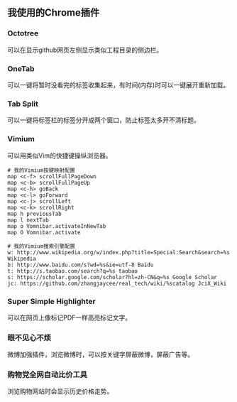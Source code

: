 ## 我使用的Chrome插件

### Octotree
可以在显示github网页左侧显示类似工程目录的侧边栏。

### OneTab
可以一键将暂时没看完的标签收集起来，有时间(内存)时可以一键展开重新加载。

### Tab Split
可以一键将标签栏的标签分开成两个窗口，防止标签太多开不清标题。

### Vimium
可以用类似Vim的快捷键操纵浏览器。
~~~
# 我的Vimium按键映射配置
map <c-f> scrollFullPageDown
map <c-b> scrollFullPageUp
map <c-h> goBack
map <c-l> goForward
map <c-j> scrollLeft
map <c-k> scrollRight
map h previousTab
map l nextTab
map o Vomnibar.activateInNewTab
map O Vomnibar.activate

# 我的Vimium搜索引擎配置
w: http://www.wikipedia.org/w/index.php?title=Special:Search&search=%s Wikipedia
b: http://www.baidu.com/s?wd=%s&ie=utf-8 Baidu
t: http://s.taobao.com/search?q=%s taobao
s: https://scholar.google.com/scholar?hl=zh-CN&q=%s Google Scholar
jc: https://github.com/zhangjaycee/real_tech/wiki/%scatalog JciX_Wiki
~~~

### Super Simple Highlighter
可以在网页上像标记PDF一样高亮标记文字。

### 眼不见心不烦
微博加强插件，浏览微博时，可以按关键字屏蔽微博，屏蔽广告等。

### 购物党全网自动比价工具
浏览购物网站时会显示历史价格走势。